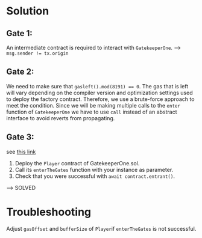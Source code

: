 Solution
========

Gate 1:
-------
An intermediate contract is required to interact with ```GatekeeperOne```. --> ```msg.sender != tx.origin```

Gate 2:
-------
We need to make sure that ```gasleft().mod(8191) == 0```. The gas that is left will vary depending on the compiler version and optimization settings used to deploy the factory contract. Therefore, we use a brute-force approach to meet the condition. Since we will be making multiple calls to the ```enter``` function of ```GatekeeperOne``` we have to use ```call``` instead of an abstract interface to avoid reverts from propagating.

Gate 3:
-------
see [this link](https://medium.com/coinmonks/ethernaut-lvl-13-gatekeeper-1-walkthrough-how-to-calculate-smart-contract-gas-consumption-and-eb4b042d3009)

1. Deploy the ```Player``` contract of GatekeeperOne.sol.
2. Call its ```enterTheGates``` function with your instance as parameter.
3. Check that you were successful with ```await contract.entrant()```.

--> SOLVED

Troubleshooting
===============

Adjust ```gasOffset``` and ```bufferSize``` of ```Player```if ```enterTheGates``` is not successful.
